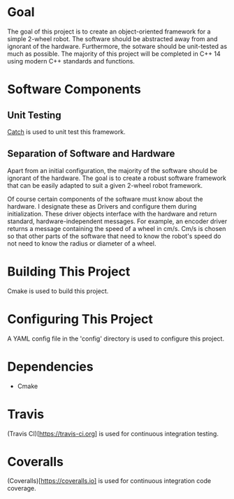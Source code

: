 
# Goal
The goal of this project is to create an object-oriented framework for a simple 2-wheel robot. The software should be abstracted away from and ignorant of the hardware. Furthermore, the sotware should be unit-tested as much as possible. The majority of this project will be completed in C++ 14 using modern C++ standards and functions.

# Software Components
## Unit Testing
[Catch](https://github.com/philsquared/Catch) is used to unit test this framework.

## Separation of Software and Hardware
Apart from an initial configuration, the majority of the software should be ignorant of the hardware. The goal is to create a robust software framework that can be easily adapted to suit a given 2-wheel robot framework. 

Of course certain components of the software must know about the hardware. I designate these as Drivers and configure them during initialization. These driver objects interface with the hardware and return standard, hardware-independent messages. For example, an encoder driver returns a message containing the speed of a wheel in cm/s. Cm/s is chosen so that other parts of the software that need to know the robot's speed do not need to know the radius or diameter of a wheel. 

# Building This Project
Cmake is used to build this project.

# Configuring This Project
A YAML config file in the 'config' directory is used to configure this project.

# Dependencies
* Cmake

# Travis
(Travis CI)[https://travis-ci.org] is used for continuous integration testing.

# Coveralls
(Coveralls)[https://coveralls.io] is used for continuous integration code coverage.
